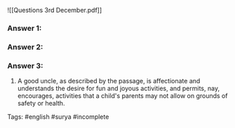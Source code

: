 ![[Questions 3rd December.pdf]]
### Answer 1:

### Answer 2:

### Answer 3:
1.	A good uncle, as described by the passage, is affectionate and understands the desire for fun and joyous activities, and permits, nay, encourages, activities that a child's parents may not allow on grounds of safety or health.

Tags: #english #surya #incomplete 